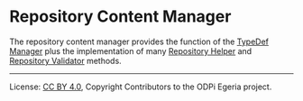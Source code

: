 <!-- SPDX-License-Identifier: CC-BY-4.0 -->
<!-- Copyright Contributors to the ODPi Egeria project. -->


# Repository Content Manager

The repository content manager provides the function of the [TypeDef Manager](typedef-manager.md)
plus the implementation of many [Repository Helper](repository-helper.md) and [Repository Validator]() methods.




----
License: [CC BY 4.0](https://creativecommons.org/licenses/by/4.0/),
Copyright Contributors to the ODPi Egeria project.